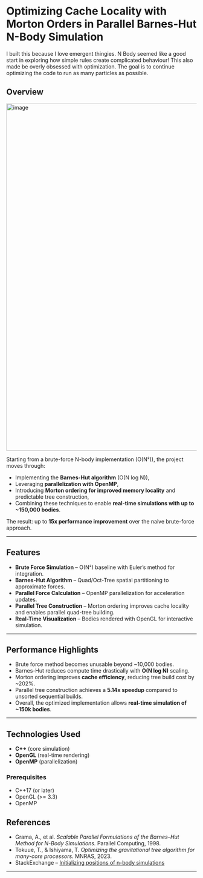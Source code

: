 # Optimizing Cache Locality with Morton Orders in Parallel Barnes-Hut N-Body Simulation
I built this because I love emergent thingies. N Body seemed like a good start in exploring how simple rules create complicated behaviour! 
This also made be overly obsessed with optimization. The goal is to continue optimizing the code to run as many particles as possible.
##  Overview


<img width="1274" height="917" alt="image" src="https://github.com/user-attachments/assets/ee6074a6-db95-4201-91a4-af84cc5b82be" />




Starting from a brute-force N-body implementation (O(N²)), the project moves through:
- Implementing the **Barnes-Hut algorithm** (O(N log N)),
- Leveraging **parallelization with OpenMP**,
- Introducing **Morton ordering for improved memory locality** and predictable tree construction,
- Combining these techniques to enable **real-time simulations with up to ~150,000 bodies**.

The result: up to **15x performance improvement** over the naive brute-force approach.

---

##  Features
- **Brute Force Simulation** – O(N²) baseline with Euler’s method for integration.  
- **Barnes-Hut Algorithm** – Quad/Oct-Tree spatial partitioning to approximate forces.  
- **Parallel Force Calculation** – OpenMP parallelization for acceleration updates.  
- **Parallel Tree Construction** – Morton ordering improves cache locality and enables parallel quad-tree building.  
- **Real-Time Visualization** – Bodies rendered with OpenGL for interactive simulation.  

---

## Performance Highlights
- Brute force method becomes unusable beyond ~10,000 bodies.  
- Barnes-Hut reduces compute time drastically with **O(N log N)** scaling.  
- Morton ordering improves **cache efficiency**, reducing tree build cost by ~202%.  
- Parallel tree construction achieves a **5.14x speedup** compared to unsorted sequential builds.  
- Overall, the optimized implementation allows **real-time simulation of ~150k bodies**.  

---

##  Technologies Used
- **C++** (core simulation)  
- **OpenGL** (real-time rendering)  
- **OpenMP** (parallelization)  

### Prerequisites
- C++17 (or later)  
- OpenGL (>= 3.3)  
- OpenMP  


## References
- Grama, A., et al. *Scalable Parallel Formulations of the Barnes–Hut Method for N-Body Simulations.* Parallel Computing, 1998.  
- Tokuue, T., & Ishiyama, T. *Optimizing the gravitational tree algorithm for many-core processors.* MNRAS, 2023.  
- StackExchange – [Initializing positions of n-body simulations](https://physics.stackexchange.com/q/749288)  

---





